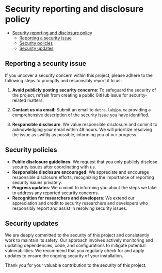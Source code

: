 # Security reporting and disclosure policy

- [Security reporting and disclosure policy](#security-reporting-and-disclosure-policy)
  - [Reporting a security issue](#reporting-a-security-issue)
  - [Security policies](#security-policies)
  - [Security updates](#security-updates)

## Reporting a security issue

If you uncover a security concern within this project, please adhere to the following steps to promptly and responsibly report it to us:

1. **Avoid publicly posting security concerns**: To safeguard the security of the project, refrain from creating a public GitHub issue for security-related matters.

2. **Contact us via email**: Submit an email to `detra.lab@pm.me` providing a comprehensive description of the security issue you have identified.

3. **Responsible disclosure**: We value responsible disclosure and commit to acknowledging your email within 48 hours. We will prioritize resolving the issue as swiftly as possible, informing you of our progress.

## Security policies

- **Public disclosure guidelines**: We request that you only publicly disclose security issues after coordinating with us.
- **Responsible disclosure encouraged**: We appreciate and encourage responsible disclosure efforts, recognizing the importance of reporting security issues privately.
- **Progress updates**: We commit to informing you about the steps we take to address any reported security concerns.
- **Recognition for researchers and developers**: We extend our appreciation and credit to security researchers and developers who responsibly report and assist in resolving security issues.

## Security updates

We are deeply committed to the security of this project and consistently work to maintain its safety. Our approach involves actively monitoring and updating dependencies, code, and configurations to mitigate potential vulnerabilities. We recommend that you regularly check for and apply updates to ensure the ongoing security of your installation.

Thank you for your valuable contribution to the security of this project.
